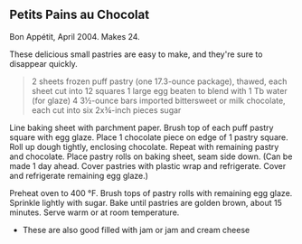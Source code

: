 ## Petits Pains au Chocolat

Bon Appétit, April 2004. Makes 24.

These delicious small pastries are easy to make, and they're sure to disappear quickly.

> 2 sheets frozen puff pastry (one 17.3-ounce package), thawed, each sheet cut into 12 squares
> 1 large egg beaten to blend with 1 Tb water (for glaze)
> 4 3½-ounce bars imported bittersweet or milk chocolate, each cut into six 2x¾-inch pieces
> sugar

Line baking sheet with parchment paper. Brush top of each puff pastry square
with egg glaze. Place 1 chocolate piece on edge of 1 pastry square. Roll up
dough tightly, enclosing chocolate. Repeat with remaining pastry and chocolate.
Place pastry rolls on baking sheet, seam side down. (Can be made 1 day ahead.
Cover pastries with plastic wrap and refrigerate. Cover and refrigerate
remaining egg glaze.)

Preheat oven to 400 °F. Brush tops of pastry rolls with remaining egg glaze.
Sprinkle lightly with sugar. Bake until pastries are golden brown, about 15
minutes. Serve warm or at room temperature.

* These are also good filled with jam or jam and cream cheese 



